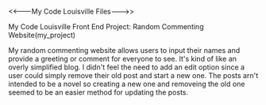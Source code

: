 <<---My Code Louisville Files--->>

  My Code Louisville Front End Project: Random Commenting Website(my_project)
  
  My random commenting website allows users to input their names and provide a greeting or comment for everyone to see. It's kind of like an overly simplified blog. I didn't feel the need to add an edit option since a user could simply remove their old post and start a new one. The posts arn't intended to be a novel so creating a new one and removeing the old one seemed to be an easier method for updating the posts. 

